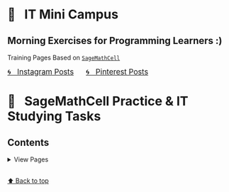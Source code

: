 # &#x1F4D1; &nbsp; IT Mini Campus 
## Morning Exercises for Programming Learners :)

Training Pages Based on [`SageMathCell`](https://sagecell.sagemath.org)

<a href="https://www.instagram.com/olga.belitskaya/" style="font-size:120%;">&#x1F300; &nbsp; Instagram Posts</a> &nbsp; &nbsp; &nbsp; <a href="https://www.pinterest.ru/olga_belitskaya/code-style/" style="font-size:120%;">&#x1F300; &nbsp; Pinterest Posts</a>

# &#x1F4D1; &nbsp; SageMathCell Practice & IT Studying Tasks

## Contents

<details>
<summary>View Pages</summary>
    
### [&#x1F4D3; &nbsp; Task 1.1. Task1.2](https://olgabelitskaya.github.io/it_mini_campus/Task_1_1_Task_1_2.html) &nbsp; [&#x1F4D3; &nbsp; Task 1.3.1](https://olgabelitskaya.github.io/it_mini_campus/Task_1_3_1.html) &nbsp; [&#x1F4D3; &nbsp; Task 1.3.2](https://olgabelitskaya.github.io/it_mini_campus/Task_1_3_2.html) &nbsp; [&#x1F4D3; &nbsp; Task 1.3.3](https://olgabelitskaya.github.io/it_mini_campus/Task_1_3_3.html)

### [&#x1F4D3; &nbsp; Task 1.4.1](https://olgabelitskaya.github.io/it_mini_campus/Task_1_4_1.html) &nbsp; [&#x1F4D3; &nbsp; Task 1.4.2](https://olgabelitskaya.github.io/it_mini_campus/Task_1_4_2.html) &nbsp; [&#x1F4D3; &nbsp; Task 1.4.3](https://olgabelitskaya.github.io/it_mini_campus/Task_1_4_3.html)

### [&#x1F4D3; &nbsp; Task 1.5](https://olgabelitskaya.github.io/it_mini_campus/Task_1_5.html) &nbsp; [&#x1F4D3; &nbsp; Task 1.6](https://olgabelitskaya.github.io/it_mini_campus/Task_1_6.html) &nbsp; [&#x1F4D3; &nbsp; Task 1.7](https://olgabelitskaya.github.io/it_mini_campus/Task_1_7.html) &nbsp; [&#x1F4D3; &nbsp; Task 1.8](https://olgabelitskaya.github.io/it_mini_campus/Task_1_8.html)

### [&#x1F4D3; &nbsp; Task 1.9.1](https://olgabelitskaya.github.io/it_mini_campus/Task_1_9_1.html) &nbsp; [&#x1F4D3; &nbsp; Task 1.9.2](https://olgabelitskaya.github.io/it_mini_campus/Task_1_9_2.html) &nbsp; [&#x1F4D3; &nbsp; Task 1.9.3](https://olgabelitskaya.github.io/it_mini_campus/Task_1_9_3.html) &nbsp; [&#x1F4D3; &nbsp; Task 1.9.4](https://olgabelitskaya.github.io/it_mini_campus/Task_1_9_4.html)

### [&#x1F4D3; &nbsp; Task 2.1](https://olgabelitskaya.github.io/it_mini_campus/Task_2_1.html) &nbsp; [&#x1F4D3; &nbsp; Task 2.2](https://olgabelitskaya.github.io/it_mini_campus/Task_2_2.html) &nbsp; [&#x1F4D3; &nbsp; Task 2.3](https://olgabelitskaya.github.io/it_mini_campus/Task_2_3.html) &nbsp; [&#x1F4D3; &nbsp; Task 2.4](https://olgabelitskaya.github.io/it_mini_campus/Task_2_4.html) 

### [&#x1F4D3; &nbsp; Task 2.5.1](https://olgabelitskaya.github.io/it_mini_campus/Task_2_5_1.html) &nbsp; [&#x1F4D3; &nbsp; Task 2.5.2](https://olgabelitskaya.github.io/it_mini_campus/Task_2_5_2.html) &nbsp; [&#x1F4D3; &nbsp; Task 2.5.3](https://olgabelitskaya.github.io/it_mini_campus/Task_2_5_3.html) &nbsp; [&#x1F4D3; &nbsp; Task 2.5.4](https://olgabelitskaya.github.io/it_mini_campus/Task_2_5_4.html) &nbsp; [&#x1F4D3; &nbsp; Task 2.6](https://olgabelitskaya.github.io/it_mini_campus/Task_2_6.html) 

### [&#x1F4D3; &nbsp; Task 3.1.1](https://olgabelitskaya.github.io/it_mini_campus/Task_3_1_1.html) &nbsp; [&#x1F4D3; &nbsp; Task 3.1.2](https://olgabelitskaya.github.io/it_mini_campus/Task_3_1_2.html) &nbsp; [&#x1F4D3; &nbsp; Task 3.2](https://olgabelitskaya.github.io/it_mini_campus/Task_3_2.html) 

### [&#x1F4D3; &nbsp; Task 4.1](https://olgabelitskaya.github.io/it_mini_campus/Task_4_1.html) &nbsp; [&#x1F4D3; &nbsp; Task 4.2.1](https://olgabelitskaya.github.io/it_mini_campus/Task_4_2_1.html) &nbsp; [&#x1F4D3; &nbsp; Task 4.2.2](https://olgabelitskaya.github.io/it_mini_campus/Task_4_2_2.html) 

### [&#x1F4D3; &nbsp; Task 4.2.3](https://olgabelitskaya.github.io/it_mini_campus/Task_4_2_3.html) &nbsp; [&#x1F4D3; &nbsp; Task 4.2.4](https://olgabelitskaya.github.io/it_mini_campus/Task_4_2_4.html) &nbsp; [&#x1F4D3; &nbsp; Task 4.2.5](https://olgabelitskaya.github.io/it_mini_campus/Task_4_2_5.html) 

</details>

<br>[⬆ Back to top](#Pages)